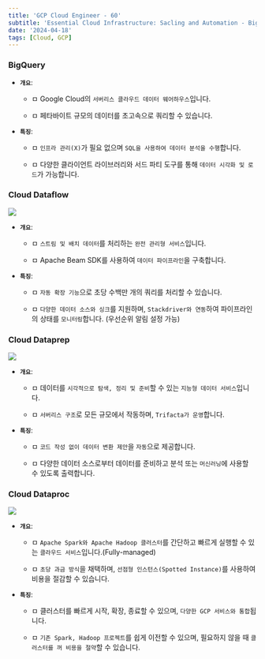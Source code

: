 ```yaml
---
title: 'GCP Cloud Engineer - 60'
subtitle: 'Essential Cloud Infrastructure: Sacling and Automation - BigQuery / Cloud Dataflow / Cloud Dataprep / Cloud Dataproc'
date: '2024-04-18'
tags: [Cloud, GCP]
---
```


### **BigQuery**

- **`개요`**:
  
  - ㅁ Google Cloud의 `서버리스 클라우드 데이터 웨어하우스`입니다.
  
  - ㅁ 페타바이트 규모의 데이터를 초고속으로 쿼리할 수 있습니다.

- **`특징`**:
  
  - ㅁ `인프라 관리(X)`가 필요 없으며 `SQL을 사용하여 데이터 분석을 수행`합니다.
  
  - ㅁ 다양한 클라이언트 라이브러리와 서드 파티 도구를 통해 `데이터 시각화 및 로드`가 가능합니다.

### **Cloud Dataflow**

<img class='blogImage' src='/blog/flow_of_dataflow.png'>

- **`개요`**:
  
  - ㅁ `스트림 및 배치 데이터`를 처리하는 `완전 관리형 서비스`입니다.
  
  - ㅁ Apache Beam SDK를 사용하여 `데이터 파이프라인`을 구축합니다.

- **`특징`**:
  
  - ㅁ `자동 확장 기능`으로 초당 수백만 개의 쿼리를 처리할 수 있습니다.
  
  - ㅁ `다양한 데이터 소스와 싱크`를 지원하며, `Stackdriver와 연동`하여 파이프라인의 상태를 `모니터링`합니다. (우선순위 알림 설정 가능)

### **Cloud Dataprep**

<img class='blogImage' src='/blog/dataprep_architect.png'>

- **`개요`**:
  
  - ㅁ 데이터를 `시각적으로 탐색, 정리 및 준비`할 수 있는 `지능형 데이터 서비스`입니다.
  
  - ㅁ `서버리스 구조`로 모든 규모에서 작동하며, `Trifacta가 운영`합니다.

- **`특징`**:
  
  - ㅁ `코드 작성 없이 데이터 변환 제안`을 `자동`으로 제공합니다.
  
  - ㅁ 다양한 데이터 소스로부터 데이터를 준비하고 분석 또는 `머신러닝`에 사용할 수 있도록 출력합니다.

### **Cloud Dataproc**

<img class='blogImage' src='/blog/dataproc_vs_dataflow.png'>

- **`개요`**:
  
  - ㅁ `Apache Spark와 Apache Hadoop 클러스터`를 간단하고 빠르게 실행할 수 있는 `클라우드 서비스`입니다.(Fully-managed)
  
  - ㅁ `초당 과금 방식`을 채택하며, `선점형 인스턴스(Spotted Instance)`를 사용하여 비용을 절감할 수 있습니다.

- **`특징`**:
  
  - ㅁ 클러스터를 빠르게 시작, 확장, 종료할 수 있으며, `다양한 GCP 서비스와 통합`됩니다.
  
  - ㅁ `기존 Spark, Hadoop 프로젝트`를 쉽게 이전할 수 있으며, 필요하지 않을 때 `클러스터를 꺼 비용을 절약`할 수 있습니다.